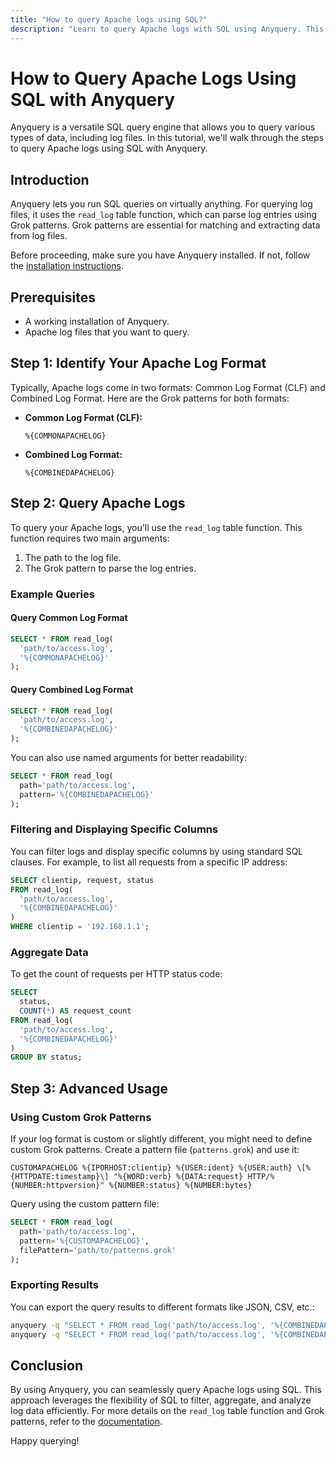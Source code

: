```yaml
---
title: "How to query Apache logs using SQL?"
description: "Learn to query Apache logs with SQL using Anyquery. This guide covers identifying log formats, using Grok patterns, filtering data, and exporting results."
---
```


# How to Query Apache Logs Using SQL with Anyquery

Anyquery is a versatile SQL query engine that allows you to query various types of data, including log files. In this tutorial, we'll walk through the steps to query Apache logs using SQL with Anyquery.

## Introduction

Anyquery lets you run SQL queries on virtually anything. For querying log files, it uses the `read_log` table function, which can parse log entries using Grok patterns. Grok patterns are essential for matching and extracting data from log files.

Before proceeding, make sure you have Anyquery installed. If not, follow the [installation instructions](https://anyquery.dev/docs/#installation).

## Prerequisites

- A working installation of Anyquery.
- Apache log files that you want to query.

## Step 1: Identify Your Apache Log Format

Typically, Apache logs come in two formats: Common Log Format (CLF) and Combined Log Format. Here are the Grok patterns for both formats:

- **Common Log Format (CLF):**
  ```
  %{COMMONAPACHELOG}
  ```

- **Combined Log Format:**
  ```
  %{COMBINEDAPACHELOG}
  ```

## Step 2: Query Apache Logs

To query your Apache logs, you'll use the `read_log` table function. This function requires two main arguments:

1. The path to the log file.
2. The Grok pattern to parse the log entries.

### Example Queries

#### Query Common Log Format

```sql
SELECT * FROM read_log(
  'path/to/access.log', 
  '%{COMMONAPACHELOG}'
);
```

#### Query Combined Log Format

```sql
SELECT * FROM read_log(
  'path/to/access.log', 
  '%{COMBINEDAPACHELOG}'
);
```

You can also use named arguments for better readability:

```sql
SELECT * FROM read_log(
  path='path/to/access.log', 
  pattern='%{COMBINEDAPACHELOG}'
);
```

### Filtering and Displaying Specific Columns

You can filter logs and display specific columns by using standard SQL clauses. For example, to list all requests from a specific IP address:

```sql
SELECT clientip, request, status 
FROM read_log(
  'path/to/access.log', 
  '%{COMBINEDAPACHELOG}'
)
WHERE clientip = '192.168.1.1';
```

### Aggregate Data

To get the count of requests per HTTP status code:

```sql
SELECT
  status,
  COUNT(*) AS request_count
FROM read_log(
  'path/to/access.log', 
  '%{COMBINEDAPACHELOG}'
)
GROUP BY status;
```

## Step 3: Advanced Usage

### Using Custom Grok Patterns

If your log format is custom or slightly different, you might need to define custom Grok patterns. Create a pattern file (`patterns.grok`) and use it:

```grok
CUSTOMAPACHELOG %{IPORHOST:clientip} %{USER:ident} %{USER:auth} \[%{HTTPDATE:timestamp}\] "%{WORD:verb} %{DATA:request} HTTP/%{NUMBER:httpversion}" %{NUMBER:status} %{NUMBER:bytes}
```

Query using the custom pattern file:

```sql
SELECT * FROM read_log(
  path='path/to/access.log', 
  pattern='%{CUSTOMAPACHELOG}', 
  filePattern='path/to/patterns.grok'
);
```

### Exporting Results

You can export the query results to different formats like JSON, CSV, etc.:

```bash
anyquery -q "SELECT * FROM read_log('path/to/access.log', '%{COMBINEDAPACHELOG}')" --json > output.json
anyquery -q "SELECT * FROM read_log('path/to/access.log', '%{COMBINEDAPACHELOG}')" --csv > output.csv
```

## Conclusion

By using Anyquery, you can seamlessly query Apache logs using SQL. This approach leverages the flexibility of SQL to filter, aggregate, and analyze log data efficiently. For more details on the `read_log` table function and Grok patterns, refer to the [documentation](https://anyquery.dev/docs/usage/querying-log).

Happy querying!
